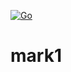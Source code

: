 [![Go](https://github.com/ryo-arima/mark1/actions/workflows/go.yml/badge.svg)](https://github.com/ryo-arima/mark1/actions/workflows/go.yml)
# mark1
